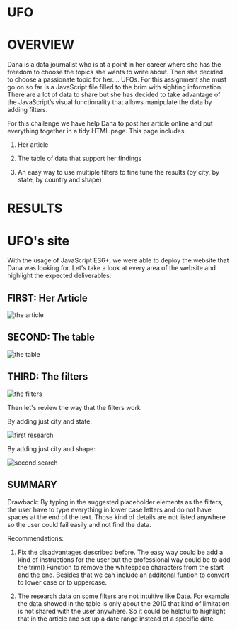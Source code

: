 # UFO

# OVERVIEW

Dana is a data journalist who is at a point in her career where she has the freedom to choose the topics she wants to write about. Then she decided to choose a passionate topic for her…. UFOs. For this assignment she must go on so far is a JavaScript file filled to the brim with sighting information. There are a lot of data to share but she has decided to take advantage of the JavaScript’s visual functionality that allows manipulate the data by adding filters. 

For this challenge we have help Dana to post her article online and put everything together in a tidy HTML page. This page includes:

1.	Her article

2.	The table of data that support her findings

3.	An easy way to use multiple filters to fine tune the results (by city, by state, by country and shape)

# RESULTS

# UFO's site

With the usage of JavaScript ES6+, we were able to deploy the website that Dana was looking for. Let's take a look at every area of the website and highlight the expected deliverables:

## FIRST: Her Article

![the article](https://user-images.githubusercontent.com/106939511/186296049-30cb8bbc-a8b6-43e3-b06d-6b222245cc0a.png)


## SECOND: The table

![the table](https://user-images.githubusercontent.com/106939511/186296076-c712cbe4-ed21-41e7-ba8b-21c280f0d96a.png)


## THIRD: The filters

![the filters](https://user-images.githubusercontent.com/106939511/186296112-57e32fe9-13d0-4aab-842d-0f89c71aa40f.png)


Then let's review the way that the filters work 

By adding just city and state:

![first research](https://user-images.githubusercontent.com/106939511/186297183-802878e2-048d-4746-95c3-f559b518882f.png)


By adding just city and shape: 

![second search](https://user-images.githubusercontent.com/106939511/186297246-13e25594-0330-40b6-877e-9f343089b562.png)


## SUMMARY

Drawback: By typing in the suggested placeholder elements as the filters, the user have to type everything in lower case letters and do not have spaces at the end of the text. Those kind of details are not listed anywhere so the user could fail easily and not find the data.

Recommendations:

1. Fix the disadvantages described before. The easy way could be add a kind of instructions for the user but the professional way could be to add the trim() Function to remove the whitespace characters from the start and the end. Besides that we can include an additonal funtion to convert to lower case or to uppercase.

2. The research data on some filters are not intuitive like Date. For example the data showed in the table is only about the 2010 that kind of limitation is not shared with the user anywhere. So it could be helpful to highlight that in the article and set up a date range instead of a specific date. 
